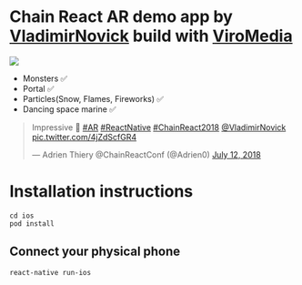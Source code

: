 # Chain React AR demo app by [VladimirNovick](twitter.com/VladimirNovick) build with [ViroMedia](https://viromedia.com/viroreact/)

[![](http://img.youtube.com/vi/WYCZgWEnHkg/0.jpg)](http://www.youtube.com/watch?v=WYCZgWEnHkg "")

- Monsters ✅
- Portal ✅
- Particles(Snow, Flames, Fireworks) ✅
- Dancing space marine ✅


<blockquote class="twitter-tweet" data-lang="en"><p lang="en" dir="ltr">Impressive 🤯 <a href="https://twitter.com/hashtag/AR?src=hash&amp;ref_src=twsrc%5Etfw">#AR</a> <a href="https://twitter.com/hashtag/ReactNative?src=hash&amp;ref_src=twsrc%5Etfw">#ReactNative</a> <a href="https://twitter.com/hashtag/ChainReact2018?src=hash&amp;ref_src=twsrc%5Etfw">#ChainReact2018</a> <a href="https://twitter.com/VladimirNovick?ref_src=twsrc%5Etfw">@VladimirNovick</a> <a href="https://t.co/4jZdScfGR4">pic.twitter.com/4jZdScfGR4</a></p>&mdash; Adrien Thiery @ChainReactConf (@Adrien0) <a href="https://twitter.com/Adrien0/status/1017523861938556929?ref_src=twsrc%5Etfw">July 12, 2018</a></blockquote>



# Installation instructions

```
cd ios 
pod install
```

## Connect your physical phone

```
react-native run-ios
```
